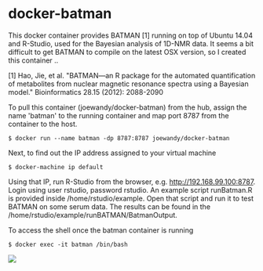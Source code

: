 docker-batman
=============

This docker container provides BATMAN [1] running on top of Ubuntu 14.04 and R-Studio, used for the Bayesian analysis of 1D-NMR data. It seems a bit difficult to get BATMAN to compile on the latest OSX version, so I created this container ..

[1] Hao, Jie, et al. "BATMAN—an R package for the automated quantification of metabolites from nuclear magnetic resonance spectra using a Bayesian model." Bioinformatics 28.15 (2012): 2088-2090

To pull this container (joewandy/docker-batman) from the hub, assign the name 'batman' to the running container and map port 8787 from the container to the host.

    $ docker run --name batman -dp 8787:8787 joewandy/docker-batman

Next, to find out the IP address assigned to your virtual machine

    $ docker-machine ip default

Using that IP, run R-Studio from the browser, e.g. http://192.168.99.100:8787. Login using user rstudio, password rstudio. An example script runBatman.R is provided inside /home/rstudio/example. Open that script and run it to test BATMAN on some serum data. The results can be found in the /home/rstudio/example/runBATMAN/BatmanOutput.

To access the shell once the batman container is running

    $ docker exec -it batman /bin/bash

[![](https://images.microbadger.com/badges/image/joewandy/docker-batman.svg)](https://microbadger.com/images/joewandy/docker-batman "Get your own image badge on microbadger.com")